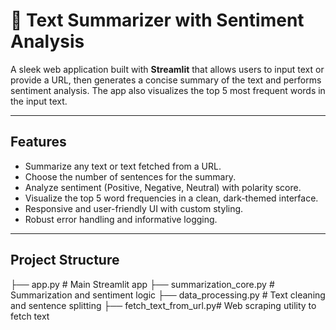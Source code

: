 # 📝 Text Summarizer with Sentiment Analysis

A sleek web application built with **Streamlit** that allows users to input text or provide a URL, then generates a concise summary of the text and performs sentiment analysis. The app also visualizes the top 5 most frequent words in the input text.

---

## Features

- Summarize any text or text fetched from a URL.
- Choose the number of sentences for the summary.
- Analyze sentiment (Positive, Negative, Neutral) with polarity score.
- Visualize the top 5 word frequencies in a clean, dark-themed interface.
- Responsive and user-friendly UI with custom styling.
- Robust error handling and informative logging.

---

## Project Structure

├── app.py # Main Streamlit app
├── summarization_core.py # Summarization and sentiment logic
├── data_processing.py # Text cleaning and sentence splitting
├── fetch_text_from_url.py# Web scraping utility to fetch text
